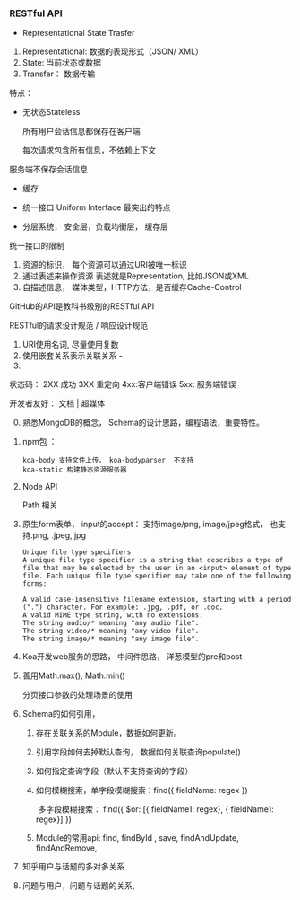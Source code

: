 ### RESTful API 

- Representational State Trasfer

1. Representational: 数据的表现形式（JSON/ XML）
2. State: 当前状态或数据
3. Transfer： 数据传输

特点：

-  无状态Stateless

   所有用户会话信息都保存在客户端

   每次请求包含所有信息，不依赖上下文

  服务端不保存会话信息

- 缓存

- 统一接口 Uniform Interface  最突出的特点

- 分层系统， 安全层，负载均衡层， 缓存层

统一接口的限制

1. 资源的标识， 每个资源可以通过URI被唯一标识
2.  通过表述来操作资源 表述就是Representation, 比如JSON或XML
3. 自描述信息， 媒体类型，HTTP方法，是否缓存Cache-Control



GitHub的API是教科书级别的RESTful API

RESTful的请求设计规范 / 响应设计规范

1. URI使用名词, 尽量使用复数 
2. 使用嵌套关系表示关联关系 - 
3.  



状态码： 2XX 成功  3XX 重定向 4xx:客户端错误 5xx: 服务端错误



开发者友好： 文档 |  超媒体



0. 熟悉MongoDB的概念， Schema的设计思路，编程语法，重要特性。



1. npm包 ： 

   ```
   koa-body 支持文件上传， koa-bodyparser  不支持
   koa-static 构建静态资源服务器
   ```

   

2. Node API 

   Path 相关

   

3. 原生form表单， input的accept： 支持image/png, image/jpeg格式， 也支持.png, .jpeg, jpg

   ```
   Unique file type specifiers
   A unique file type specifier is a string that describes a type of file that may be selected by the user in an <input> element of type file. Each unique file type specifier may take one of the following forms:
   
   A valid case-insensitive filename extension, starting with a period (".") character. For example: .jpg, .pdf, or .doc.
   A valid MIME type string, with no extensions.
   The string audio/* meaning "any audio file".
   The string video/* meaning "any video file".
   The string image/* meaning "any image file".
   ```

   

4. Koa开发web服务的思路， 中间件思路， 洋葱模型的pre和post



5. 善用Math.max(), Math.min()

   分页接口参数的处理场景的使用

   

6. Schema的如何引用，

   1. 存在关联关系的Module，数据如何更新。

   2. 引用字段如何去掉默认查询， 数据如何关联查询populate()

   3. 如何指定查询字段（默认不支持查询的字段）

   4. 如何模糊搜索，单字段模糊搜索：find({ fieldName: regex })  

      ​                          多字段模糊搜索： find({ $or: [{ fieldName1: regex}, { fieldName1: regex}] })

   5. Module的常用api:  find, findById , save, findAndUpdate, findAndRemove,

7. 知乎用户与话题的多对多关系

8. 问题与用户，问题与话题的关系,

   